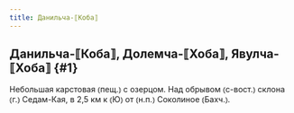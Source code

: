 ```yaml
---
title: Данильча-⟦Коба⟧
---
```

## Данильча-⟦Коба⟧, Долемча-⟦Хоба⟧, Явулча-⟦Хоба⟧ {#1}

Небольшая карстовая ⦅пещ.⦆ с озерцом. Над обрывом ⦅с-вост.⦆ склона ⦅г.⦆ Седам-Кая, в 2,5 км к ⦅Ю⦆ от ⦅н.п.⦆ Соколиное ⦅Бахч.⦆.
